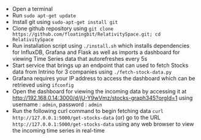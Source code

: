 * Open a terminal
* Run `sudo apt-get update`
* Install git using `sudo-apt-get install git`
* Clone github repository using `git clone https://github.com/floatingbit/RelativitySpace.git; cd RelativitySpace`
* Run installation script using `./install.sh` which installs dependencies for InfluxDB, Grafana and Flask as well as imports a dashboard for viewing Time Series data that autorefreshes every 5s
* Start service that brings up an endpoint that can used to fetch Stocks data from Intrino for 3 companies using `./fetch-stock-data.py`
* Grafana requires your IP address to access the dashboard which can be retrieved using `ifconfig`
* Open the dashboard for viewing the incoming data by accessing it at http://192.168.0.14:3000/d/jU-Y9wVmz/stocks-graph345?orgId=1 using username : `admin`, password : `admin`
* Run the following curl command to begin fetching data `curl http://127.0.0.1:5000/get-stocks-data` (or) go to the URL `http://127.0.0.1:5000/get-stocks-data` using any web browser to view the incoming time series in real-time
